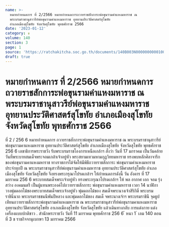 ```yaml
---
name: >-
  หมายกำหนดการ ที่ 2/2566 หมายกำหนดการถวายราชสักการะพ่อขุนรามคำแหงมหาราช ณ
  พระบรมราชานุสาวรีย์พ่อขุนรามคำแหงมหาราช อุทยานประวัติศาสตร์สุโขทัย
  อำเภอเมืองสุโขทัย จังหวัดสุโขทัย พุทธศักราช 2566
date: '2023-01-12'
category: ข
volume: 140
section: 3
page: 1
source: 'https://ratchakitcha.soc.go.th/documents/140B003N0000000000100.pdf'
draft: true
---
```


# หมายกำหนดการ ที่ 2/2566 หมายกำหนดการถวายราชสักการะพ่อขุนรามคำแหงมหาราช ณ พระบรมราชานุสาวรีย์พ่อขุนรามคำแหงมหาราช อุทยานประวัติศาสตร์สุโขทัย อำเภอเมืองสุโขทัย จังหวัดสุโขทัย พุทธศักราช 2566

ที่ 2 / 256 6 หมายกำหนดการ ถวายราชสักการะพ่อขุนรามคำแหงมหาราช ณ พระบรมราชานุสาวรีย์พ่อขุนรามคาแหงมหาราช อุทยานประวัติศาสตร์สุโขทัย อำเภอเมืองสุโขทัย จังหวัดสุโขทัย พุทธศักราช 256 6 เลขาธิการพระราชวัง รับพระบรมราชโองการเหนือเกล้าฯ สั่งว่า วันที่ 17 มกราคม เป็นวันคล้ายวันที่พระบาทสมเด็จพระจอมเกล้าเจ้าอยู่หัว พระสยามเทวมหามกุฏวิทยมหาราช ทรงพบหลักศิลาจารึกของพ่อขุนรามคาแหงมหาราช ทางราชการได้จัดให้มีพิธีถวายราชสักการะ พ่อขุนรามคำแหงมหาราช ประจำทุกปี ณ พระบรมราชานุสาวรีย์พ่อขุนรามคำแหงมหาราช อุทยานประวัติศาสตร์สุโขทัย อำเภอเมืองสุโขทัย จังหวัดสุโขทัย จึงทรงพระกรุณาโปรดเกล้าฯ ให้กำหนดการดังนี้ วัน อังคาร ที่ 17 มกราคม 256 6 พระบาทสมเด็จพระเจ้าอยู่หัว ทรงพระกรุณาโปรดเกล้าฯ ให้ พล อากาศ เอก จอม รุ่งสว่าง องคมนตรี เป็นผู้แทนพระองค์ไปถวายราชสักการะ พ่อขุนรามคำแหงมหาราช เวลา 14 นาฬิกา วางพุ่มดอกไม้ของพระบาทสมเด็จพระเจ้าอยู่หัว พุ่มดอกไม้ของ สมเด็จพระนางเจ้าสิริกิติ์ พระบรมราชินีนาถ พระบรมราชชนนีพันปีหลวง และพุ่มดอกไม้ของ สมเด็ จพระนางเจ้าฯ พระบรมราชินี จุดธูปเทียนถวายราชสักการะพ่อขุนรามคำแหงมหาราช ณ พระบรมราชานุสาวรีย์พ่อขุนรามคาแหงมหาราช อุทยานประวัติศาสตร์สุโขทัย อาเภอเมืองสุโขทัย จังหวัดสุโขทัย แล้วเดินทางกลับ การแต่งกาย แต่งเครื่องแบบปกติขาว . สำนักพระราชวัง วันที่ 11 มกราคม พุทธศักราช 256 6 ้ หนา 1 ่ เลม 140 ตอนที่ 3 ข ราชกิจจานุเบกษา 13 มกราคม 2566

